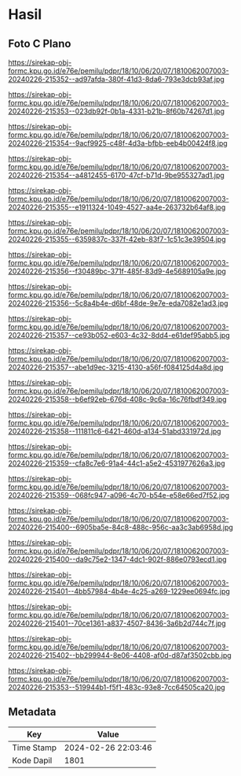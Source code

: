 # Hasil

## Foto C Plano

https://sirekap-obj-formc.kpu.go.id/e76e/pemilu/pdpr/18/10/06/20/07/1810062007003-20240226-215352--ad97afda-380f-41d3-8da6-793e3dcb93af.jpg

https://sirekap-obj-formc.kpu.go.id/e76e/pemilu/pdpr/18/10/06/20/07/1810062007003-20240226-215353--023db92f-0b1a-4331-b21b-8f60b74267d1.jpg

https://sirekap-obj-formc.kpu.go.id/e76e/pemilu/pdpr/18/10/06/20/07/1810062007003-20240226-215354--9acf9925-c48f-4d3a-bfbb-eeb4b00424f8.jpg

https://sirekap-obj-formc.kpu.go.id/e76e/pemilu/pdpr/18/10/06/20/07/1810062007003-20240226-215354--a4812455-6170-47cf-b71d-9be955327ad1.jpg

https://sirekap-obj-formc.kpu.go.id/e76e/pemilu/pdpr/18/10/06/20/07/1810062007003-20240226-215355--e1911324-1049-4527-aa4e-263732b64af8.jpg

https://sirekap-obj-formc.kpu.go.id/e76e/pemilu/pdpr/18/10/06/20/07/1810062007003-20240226-215355--6359837c-337f-42eb-83f7-1c51c3e39504.jpg

https://sirekap-obj-formc.kpu.go.id/e76e/pemilu/pdpr/18/10/06/20/07/1810062007003-20240226-215356--f30489bc-371f-485f-83d9-4e5689105a9e.jpg

https://sirekap-obj-formc.kpu.go.id/e76e/pemilu/pdpr/18/10/06/20/07/1810062007003-20240226-215356--5c8a4b4e-d6bf-48de-9e7e-eda7082e1ad3.jpg

https://sirekap-obj-formc.kpu.go.id/e76e/pemilu/pdpr/18/10/06/20/07/1810062007003-20240226-215357--ce93b052-e603-4c32-8dd4-e61def95abb5.jpg

https://sirekap-obj-formc.kpu.go.id/e76e/pemilu/pdpr/18/10/06/20/07/1810062007003-20240226-215357--abe1d9ec-3215-4130-a56f-f084125d4a8d.jpg

https://sirekap-obj-formc.kpu.go.id/e76e/pemilu/pdpr/18/10/06/20/07/1810062007003-20240226-215358--b6ef92eb-676d-408c-9c6a-16c76fbdf349.jpg

https://sirekap-obj-formc.kpu.go.id/e76e/pemilu/pdpr/18/10/06/20/07/1810062007003-20240226-215358--111811c6-6421-460d-a134-51abd331972d.jpg

https://sirekap-obj-formc.kpu.go.id/e76e/pemilu/pdpr/18/10/06/20/07/1810062007003-20240226-215359--cfa8c7e6-91a4-44c1-a5e2-4531977626a3.jpg

https://sirekap-obj-formc.kpu.go.id/e76e/pemilu/pdpr/18/10/06/20/07/1810062007003-20240226-215359--068fc947-a096-4c70-b54e-e58e66ed7f52.jpg

https://sirekap-obj-formc.kpu.go.id/e76e/pemilu/pdpr/18/10/06/20/07/1810062007003-20240226-215400--6905ba5e-84c8-488c-956c-aa3c3ab6958d.jpg

https://sirekap-obj-formc.kpu.go.id/e76e/pemilu/pdpr/18/10/06/20/07/1810062007003-20240226-215400--da9c75e2-1347-4dc1-902f-886e0793ecd1.jpg

https://sirekap-obj-formc.kpu.go.id/e76e/pemilu/pdpr/18/10/06/20/07/1810062007003-20240226-215401--4bb57984-4b4e-4c25-a269-1229ee0694fc.jpg

https://sirekap-obj-formc.kpu.go.id/e76e/pemilu/pdpr/18/10/06/20/07/1810062007003-20240226-215401--70ce1361-a837-4507-8436-3a6b2d744c7f.jpg

https://sirekap-obj-formc.kpu.go.id/e76e/pemilu/pdpr/18/10/06/20/07/1810062007003-20240226-215402--bb299944-8e06-4408-af0d-d87af3502cbb.jpg

https://sirekap-obj-formc.kpu.go.id/e76e/pemilu/pdpr/18/10/06/20/07/1810062007003-20240226-215353--519944b1-f5f1-483c-93e8-7cc64505ca20.jpg


## Metadata

| Key        | Value               |
| ---------- | ------------------- |
| Time Stamp | 2024-02-26 22:03:46 |
| Kode Dapil | 1801                |



